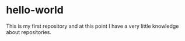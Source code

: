 # hello-world
This is my first repository and at this point I have a very little knowledge about repositories.
